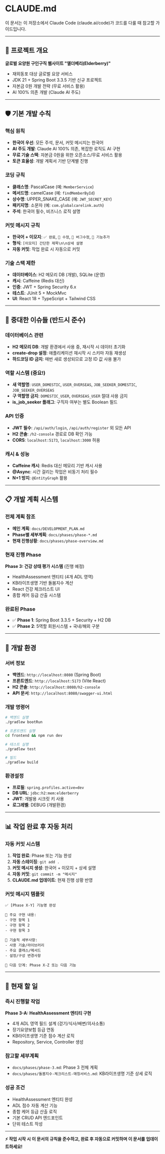# CLAUDE.md

이 문서는 이 저장소에서 Claude Code (claude.ai/code)가 코드를 다룰 때 참고할 가이드입니다.

---

## 📌 프로젝트 개요

**글로벌 요양원 구인구직 웹사이트 "엘더베리(Elderberry)"**
- 재외동포 대상 글로벌 요양 서비스
- JDK 21 + Spring Boot 3.3.5 기반 신규 프로젝트
- 자본금 0원 개발 전략 (무료 서비스 활용)
- AI 100% 의존 개발 (Claude AI 주도)

---

## 🛡️ 기본 개발 수칙

### 핵심 원칙
- **한국어 우선**: 모든 주석, 문서, 커밋 메시지는 한국어
- **AI 주도 개발**: Claude AI 100% 의존, 복잡한 로직도 AI 구현
- **무료 기술 스택**: 자본금 0원을 위한 오픈소스/무료 서비스 활용
- **토큰 효율성**: 개발 계획서 기반 단계별 진행

### 코딩 규칙
- **클래스명**: PascalCase (예: `MemberService`)
- **메서드명**: camelCase (예: `findMemberById`)
- **상수명**: UPPER_SNAKE_CASE (예: `JWT_SECRET_KEY`)
- **패키지명**: 소문자 (예: `com.globalcarelink.auth`)
- **주석**: 한국어 필수, 비즈니스 로직 설명

### 커밋 메시지 규칙
- **한국어 + 이모지**: `✅ 완료`, `🔧 수정`, `🐛 버그수정`, `🎯 기능추가`
- **형식**: `[이모지] 간단한 제목\n\n상세 설명`
- **자동 커밋**: 작업 완료 시 자동으로 커밋

### 기술 스택 제한
- **데이터베이스**: H2 메모리 DB (개발), SQLite (운영)
- **캐시**: Caffeine (Redis 대신)
- **인증**: JWT + Spring Security 6.x
- **테스트**: JUnit 5 + MockMvc
- **UI**: React 18 + TypeScript + Tailwind CSS

---

## 🚨 중대한 이슈들 (반드시 준수)

### 데이터베이스 관련
- **H2 메모리 DB**: 개발 환경에서 사용 중, 재시작 시 데이터 초기화
- **create-drop 설정**: 애플리케이션 재시작 시 스키마 자동 재생성
- **하드코딩 ID 금지**: 매번 새로 생성되므로 고정 ID 값 사용 불가

### 역할 시스템 (중요!)
- **새 역할명**: `USER_DOMESTIC`, `USER_OVERSEAS`, `JOB_SEEKER_DOMESTIC`, `JOB_SEEKER_OVERSEAS`
- **구 역할명 금지**: `DOMESTIC_USER`, `OVERSEAS_USER` 절대 사용 금지
- **is_job_seeker 플래그**: 구직자 여부는 별도 Boolean 필드

### API 인증
- **JWT 필수**: `/api/auth/login`, `/api/auth/register` 외 모든 API
- **H2 콘솔**: `/h2-console` 경로로 DB 확인 가능
- **CORS**: `localhost:5173`, `localhost:3000` 허용

### 캐시 & 성능
- **Caffeine 캐시**: Redis 대신 메모리 기반 캐시 사용
- **@Async**: 시간 걸리는 작업은 비동기 처리 필수
- **N+1 방지**: `@EntityGraph` 활용

---

## 📋 개발 계획 시스템

### 전체 계획 참조
- **메인 계획**: `docs/DEVELOPMENT_PLAN.md` 
- **Phase별 세부계획**: `docs/phases/phase-*.md`
- **현재 진행상황**: `docs/phases/phase-overview.md`

### 현재 진행 Phase
**Phase 3: 건강 상태 평가 시스템** (진행 예정)
- HealthAssessment 엔티티 (4개 ADL 영역)
- KB라이프생명 기반 돌봄지수 계산
- React 건강 체크리스트 UI
- 종합 케어 등급 산출 시스템

### 완료된 Phase
- ✅ **Phase 1**: Spring Boot 3.3.5 + Security + H2 DB
- ✅ **Phase 2**: 5역할 회원시스템 + 국내/해외 구분

---

## 🔧 개발 환경

### 서버 정보
- **백엔드**: `http://localhost:8080` (Spring Boot)
- **프론트엔드**: `http://localhost:5173` (Vite React)
- **H2 콘솔**: `http://localhost:8080/h2-console`
- **API 문서**: `http://localhost:8080/swagger-ui.html`

### 개발 명령어
```bash
# 백엔드 실행
./gradlew bootRun

# 프론트엔드 실행  
cd frontend && npm run dev

# 테스트 실행
./gradlew test

# 빌드
./gradlew build
```

### 환경설정
- **프로필**: `spring.profiles.active=dev`
- **DB URL**: `jdbc:h2:mem:elderberry` 
- **JWT**: 개발용 시크릿 키 사용
- **로그레벨**: DEBUG (개발환경)

---

## 📊 작업 완료 후 자동 처리

### 자동 커밋 시스템
1. **작업 완료**: Phase 또는 기능 완성
2. **자동 스테이징**: `git add .`
3. **커밋 메시지 생성**: 한국어 + 이모지 + 상세 설명
4. **자동 커밋**: `git commit -m "메시지"`
5. **CLAUDE.md 업데이트**: 현재 진행 상황 반영

### 커밋 메시지 템플릿
```
✅ [Phase X-Y] 기능명 완성

🎯 주요 구현 내용:
- 구현 항목 1
- 구현 항목 2  
- 구현 항목 3

🔧 기술적 세부사항:
- 사용 기술/라이브러리
- 주요 클래스/메서드
- 설정/구성 변경사항

📝 다음 단계: Phase X-Z 또는 다음 기능
```

---

## 🎯 현재 할 일

### 즉시 진행할 작업
**Phase 3-A: HealthAssessment 엔티티 구현**
- 4개 ADL 영역 필드 설계 (걷기/식사/배변/의사소통)
- 장기요양보험 등급 연동
- KB라이프생명 기준 점수 계산 로직
- Repository, Service, Controller 생성

### 참고할 세부계획
- `docs/phases/phase-3.md`: Phase 3 전체 계획
- `docs/phases/돌봄지수-체크리스트-매칭서비스.md`: KB라이프생명 기준 상세 로직

### 성공 조건
- HealthAssessment 엔티티 완성
- ADL 점수 자동 계산 기능
- 종합 케어 등급 산출 로직
- 기본 CRUD API 엔드포인트
- 단위 테스트 작성

---

**⚡ 작업 시작 시 이 문서의 규칙을 준수하고, 완료 후 자동으로 커밋하며 이 문서를 업데이트하세요!**